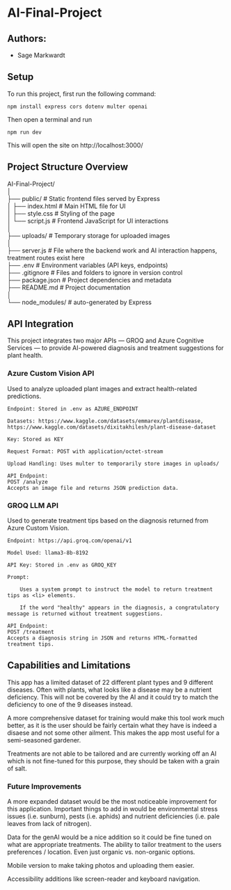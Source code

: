 # AI-Final-Project

## Authors:
- Sage Markwardt

## Setup

To run this project, first run the following command:

```npm install express cors dotenv multer openai```

Then open a terminal and run

```npm run dev ```
 
This will open the site on http://localhost:3000/

## Project Structure Overview
AI-Final-Project/  
│  
├── public/                   # Static frontend files served by Express  
│   ├── index.html            # Main HTML file for UI  
│   ├── style.css             # Styling of the page  
│   └── script.js             # Frontend JavaScript for UI interactions  
│  
├── uploads/                 # Temporary storage for uploaded images   
│  
├── server.js                # File where the backend work and AI interaction happens, treatment routes exist here  
├── .env                     # Environment variables (API keys, endpoints)  
├── .gitignore               # Files and folders to ignore in version control  
├── package.json             # Project dependencies and metadata  
├── README.md                # Project documentation  
│  
└── node_modules/            # auto-generated by Express  

## API Integration

This project integrates two major APIs — GROQ and Azure Cognitive Services — to provide AI-powered diagnosis and treatment suggestions for plant health.

### Azure Custom Vision API

Used to analyze uploaded plant images and extract health-related predictions.

    Endpoint: Stored in .env as AZURE_ENDPOINT

    Datasets: https://www.kaggle.com/datasets/emmarex/plantdisease, https://www.kaggle.com/datasets/dixitakhilesh/plant-disease-dataset

    Key: Stored as KEY

    Request Format: POST with application/octet-stream

    Upload Handling: Uses multer to temporarily store images in uploads/

    API Endpoint:
    POST /analyze
    Accepts an image file and returns JSON prediction data.

### GROQ LLM API

Used to generate treatment tips based on the diagnosis returned from Azure Custom Vision.

    Endpoint: https://api.groq.com/openai/v1

    Model Used: llama3-8b-8192

    API Key: Stored in .env as GROQ_KEY

    Prompt:

        Uses a system prompt to instruct the model to return treatment tips as <li> elements.

        If the word "healthy" appears in the diagnosis, a congratulatory message is returned without treatment suggestions.

    API Endpoint:
    POST /treatment
    Accepts a diagnosis string in JSON and returns HTML-formatted treatment tips.

## Capabilities and Limitations

This app has a limited dataset of 22 different plant types and 9 different diseases. Often with plants, what looks like a disease may be a nutrient deficiency. This will not be covered by the AI and it could try to match the deficiency to one of the 9 diseases instead. 

A more comprehensive dataset for training would make this tool work much better, as it is the user should be fairly certain what they have is indeed a disaese and not some other ailment. This makes the app most useful for a semi-seasoned gardener. 

Treatments are not able to be tailored and are currently working off an AI which is not fine-tuned for this purpose, they should be taken with a grain of salt. 

### Future Improvements
A more expanded dataset would be the most noticeable improvement for this application. Important things to add in would be environmental stress issues (i.e. sunburn), pests (i.e. aphids) and nutrient deficiencies (i.e. pale leaves from lack of nitrogen).

Data for the genAI would be a nice addition so it could be fine tuned on what are appropriate treatments.
The ability to tailor treatment to the users preferences / location. Even just organic vs. non-organic options.

Mobile version to make taking photos and uploading them easier. 

Accessibility additions like screen-reader and keyboard navigation.




